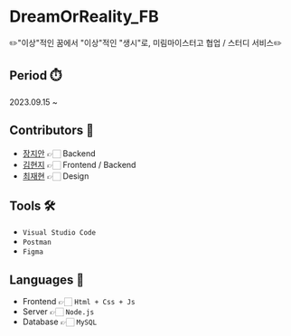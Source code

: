 # DreamOrReality_FB
✏️"이상"적인 꿈에서 "이상"적인 "생시"로, 미림마이스터고 협업 / 스터디 서비스✏️

## Period ⏱️
2023.09.15 ~

## Contributors 🙋
- [장지안](https://github.com/jangjian) 👉🏻 Backend
- [김현지](https://github.com/de-quei) 👉🏻 Frontend / Backend
- [최재현](https://www.instagram.com/_idyllic_jh) 👉🏻 Design
  
## Tools 🛠
- ```Visual Studio Code```
- ```Postman```
- ```Figma```

## Languages 📖
- Frontend  👉🏻 ```Html + Css + Js```
- Server 👉🏻 ```Node.js```
- Database 👉🏻 ```MySQL```
